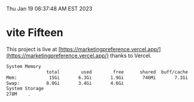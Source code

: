 Thu Jan 19 06:37:48 AM EST 2023

# vite Fifteen


This project is live at [https://marketingpreference.vercel.app/](https://marketingpreference.vercel.app/) thanks to Vercel.

```bash
System Memory
               total        used        free      shared  buff/cache   available
Mem:            15Gi       6.3Gi       1.9Gi       746Mi       7.1Gi       8.0Gi
Swap:          8.0Gi       3.4Gi       4.6Gi
System Storage
278M	.
```
```bash
